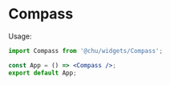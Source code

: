 # Compass

Usage:

```jsx
import Compass from '@chu/widgets/Compass';

const App = () => <Compass />;
export default App;
```

